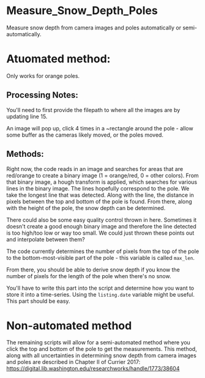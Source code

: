 # Measure_Snow_Depth_Poles
Measure snow depth from camera images and poles automatically or semi-automatically.
# Atuomated method:

Only works for orange poles.

## Processing Notes:

You'll need to first provide the filepath to where all the images are by updating line 15.

An image will pop up, click 4 times in a ~rectangle around the pole - allow some buffer as the cameras likely moved, or the poles moved.

## Methods:

Right now, the code reads in an image and searches for areas that are red/orange to create a binary image (1 = orange/red, 0 = other colors). From that binary image, a hough transform is applied, which searches for various lines in the binary image. The lines hopefully correspond to the pole. We take the longest line that was detected. Along with the line, the distance in pixels between the top and bottom of the pole is found. From there, along with the height of the pole, the snow depth can be determined.

There could also be some easy quality control thrown in here. Sometimes it doesn't create a good enough binary image and therefore the line detected is too high/too low or way too small. We could just thrown these points out and interpolate between them?

The code currently determines the number of pixels from the top of the pole to the bottom-most-visible part of the pole - this variable is called `max_len`.

From there, you should be able to derive snow depth if you know the number of pixels for the length of the pole when there's no snow. 

You'll have to write this part into the script and determine how you want to store it into a time-series. Using the `listing.date` variable might be useful. This part should be easy. 

# Non-automated method

The remaining scripts will allow for a semi-automated method where you click the top and bottom of the pole to get the measurements. This method, along with all uncertainties in determining snow depth from camera images and poles are described in Chapter II of Currier 2017: https://digital.lib.washington.edu/researchworks/handle/1773/38604
